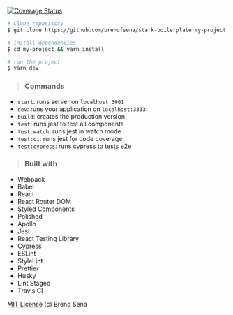 [![Coverage Status](https://coveralls.io/repos/github/MatthausZillig/empresas_web/badge.svg?branch=master)](https://coveralls.io/github/MatthausZillig/empresas_web?branch=master)

```sh
# Clone repository
$ git clone https://github.com/brenofsena/stark-boilerplate my-project

# install dependencies
$ cd my-project && yarn install

# run the project
$ yarn dev
```

> ### Commands

- `start`: runs server on `localhost:3001`
- `dev`: runs your application on `localhost:3333`
- `build`: creates the production version
- `test`: runs jest to test all components
- `test:watch`: runs jest in watch mode
- `test:ci`: runs jest for code coverage
- `test:cypress`: runs cypress to tests e2e

> ### Built with

- Webpack
- Babel
- React
- React Router DOM
- Styled Components
- Polished
- Apollo
- Jest
- React Testing Library
- Cypress
- ESLint
- StyleLint
- Prettier
- Husky
- Lint Staged
- Travis CI

[MIT License](./license) (c) Breno Sena
